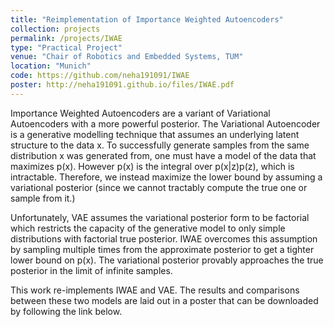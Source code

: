 ```yaml
---
title: "Reimplementation of Importance Weighted Autoencoders"
collection: projects
permalink: /projects/IWAE
type: "Practical Project"
venue: "Chair of Robotics and Embedded Systems, TUM"
location: "Munich"
code: https://github.com/neha191091/IWAE
poster: http://neha191091.github.io/files/IWAE.pdf
---
```


Importance Weighted Autoencoders are a variant of Variational Autoencoders with 
a more powerful posterior. The Variational Autoencoder is a generative modelling technique
that assumes an underlying latent structure to the data x. To successfully generate samples
from the same distribution x was generated from, one must have a model of the data that
maximizes p(x). However p(x) is the integral over p(x|z)p(z), which is intractable. Therefore,
we instead maximize the lower bound by assuming a variational posterior (since we cannot tractably
compute the true one or sample from it.)

Unfortunately, VAE assumes the variational posterior form to be factorial which restricts the
capacity of the generative model to only simple distributions with factorial true posterior. 
IWAE overcomes this assumption by sampling multiple times from the approximate posterior to get 
a tighter lower bound on p(x). The variational posterior provably approaches the true posterior
in the limit of infinite samples.

This work re-implements IWAE and VAE. The results and comparisons between these two models 
are laid out in a poster that can be downloaded by following the link below.